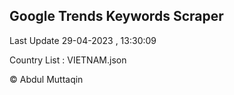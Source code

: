 

## Google Trends Keywords Scraper 
 
Last Update 29-04-2023 , 13:30:09

Country List :
VIETNAM.json



© Abdul Muttaqin 
